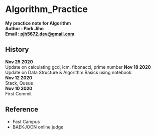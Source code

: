 # Algorithm_Practice

**My practice note for Algorithm**  
**Author : Park Jiho**  
**Email : pjh5672.dev@gmail.com**   

## History  
**Nov 25 2020**  
Update on calculating gcd, lcm, fibonacci, prime number 
**Nov 18 2020**  
Update on Data Structure & Algorithm Basics using notebook     
**Nov 12 2020**  
Stack, Queue      
**Nov 10 2020**  
First Commit    


## Reference
 - Fast Campus
 - BAEKJOON online judge  